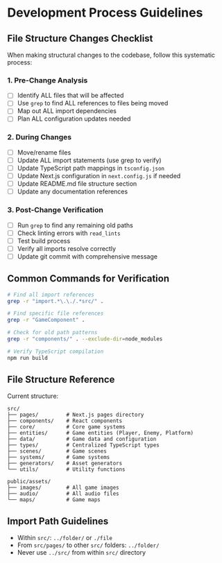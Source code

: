 # Development Process Guidelines

## File Structure Changes Checklist

When making structural changes to the codebase, follow this systematic process:

### 1. Pre-Change Analysis

- [ ] Identify ALL files that will be affected
- [ ] Use `grep` to find ALL references to files being moved
- [ ] Map out ALL import dependencies
- [ ] Plan ALL configuration updates needed

### 2. During Changes

- [ ] Move/rename files
- [ ] Update ALL import statements (use grep to verify)
- [ ] Update TypeScript path mappings in `tsconfig.json`
- [ ] Update Next.js configuration in `next.config.js` if needed
- [ ] Update README.md file structure section
- [ ] Update any documentation references

### 3. Post-Change Verification

- [ ] Run `grep` to find any remaining old paths
- [ ] Check linting errors with `read_lints`
- [ ] Test build process
- [ ] Verify all imports resolve correctly
- [ ] Update git commit with comprehensive message

## Common Commands for Verification

```bash
# Find all import references
grep -r "import.*\.\./.*src/" .

# Find specific file references
grep -r "GameComponent" .

# Check for old path patterns
grep -r "components/" . --exclude-dir=node_modules

# Verify TypeScript compilation
npm run build
```

## File Structure Reference

Current structure:

```
src/
├── pages/         # Next.js pages directory
├── components/    # React components
├── core/          # Core game systems
├── entities/      # Game entities (Player, Enemy, Platform)
├── data/          # Game data and configuration
├── types/         # Centralized TypeScript types
├── scenes/        # Game scenes
├── systems/       # Game systems
├── generators/    # Asset generators
└── utils/         # Utility functions

public/assets/
├── images/        # All game images
├── audio/         # All audio files
└── maps/          # Game maps
```

## Import Path Guidelines

- Within `src/`: `../folder/` or `./file`
- From `src/pages/` to other `src/` folders: `../folder/`
- Never use `../src/` from within `src/` directory
